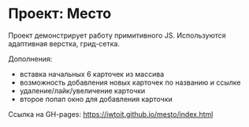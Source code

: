 # Проект: Место

Проект демонстрирует работу примитивного JS. Используются адаптивная верстка, грид-сетка.

Дополнения: 
- вставка начальных 6 карточек из массива
- возможность добавления новых карточек по названию и ссылке
- удаление/лайк/увеличение карточки
- второе попап окно для добавления карточки

Ссылка на GH-pages: https://iwtoit.github.io/mesto/index.html
